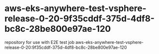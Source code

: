 # aws-eks-anywhere-test-vsphere-release-0-20-9f35cddf-375d-4df8-bc8c-28be800e97ae-120
repository for use with E2E test job aws-eks-anywhere-test-vsphere-release-0-20:9f35cddf-375d-4df8-bc8c-28be800e97ae-120
